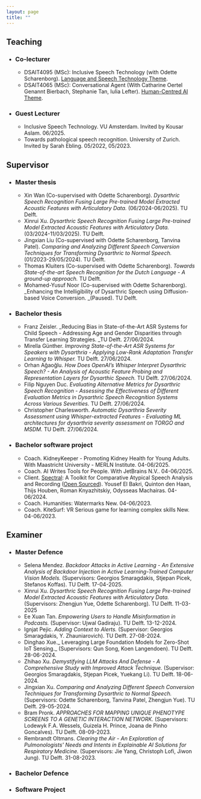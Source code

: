 ```yaml
---
layout: page
title: ""
---
```


## Teaching ##

* ### Co-lecturer ###
  - DSAIT4095 (MSc): Inclusive Speech Technology (with Odette Scharenborg). [Language and Speech Technology Theme](https://www.tudelft.nl/onderwijs/opleidingen/masters/dsait/msc-data-science-and-artificial-intelligence-technology/programme/themes/language-and-speech-technology).
  - DSAIT4065 (MSc): Conversational Agent (With Catharine Oertel Genannt Bierbach, Stephanie Tan, Iulia Lefter). [Human-Centred AI Theme](https://www.tudelft.nl/onderwijs/opleidingen/masters/dsait/msc-data-science-and-artificial-intelligence-technology/programme/themes/human-centred-ai).

* ### Guest Lecturer ###
  - Inclusive Speech Technology. VU Amsterdam. Invited by Kousar Aslam. 06/2025. 
  - Towards pathological speech recognition. University of Zurich. Invited by Sarah Ebling. 05/2022, 05/2023.
  

## Supervisor ##  
* ### Master thesis ###
   - Xin Wan (Co-supervised with Odette Scharenborg). _Dysarthric Speech Recognition Fusing Large Pre-trained Model Extracted Acoustic Features with Articulatory Data._ (06/2024-06/2025). TU Delft. 
   - Xinrui Xu. _Dysarthric Speech Recognition Fusing Large Pre-trained Model Extracted Acoustic Features with Articulatory Data._ (03/2024-11/03/2025). TU Delft.
   - Jingxian Liu (Co-supervised with Odette Scharenborg, Tanvina Patel). _Comparing and Analyzing Different Speech Conversion Techniques for Transforming Dysarthric to Normal Speech._ (01/2023-29/05/2024). TU Delft.
   - Thomas Kluiters (Co-supervised with Odette Scharenborg). _Towards State-of-the-art Speech Recognition for the Dutch Language - A ground-up approach._ TU Delft.
   - Mohamed-Yusuf Noor (Co-supervised with Odette Scharenborg). _Enhancing the Intelligibility of Dysarthric Speech using Diffusion-based Voice Conversion. _(Paused). TU Delft.

* ### Bachelor thesis ###
   - Franz Zeisler. _Reducing Bias in State-of-the-Art ASR Systems for Child Speech - Addressing Age and Gender Disparities through Transfer Learning Strategies. _TU Delft. 27/06/2024. 
   - Mirella Günther. _Improving State-of-the-Art ASR Systems for Speakers with Dysarthria - Applying Low-Rank Adaptation Transfer Learning to Whisper._ TU Delft. 27/06/2024. 
   - Orhan Ağaoğlu. _How Does OpenAI’s Whisper Interpret Dysarthric Speech? - An Analysis of Acoustic Feature Probing and Representation Layers for Dysarthic Speech._ TU Delft. 27/06/2024. 
   - Filip Nguyen Duc. _Evaluating Alternative Metrics for Dysarthric Speech Recognition - Assessing the Effectiveness of Different Evaluation Metrics in Dysarthric Speech Recognition Systems Across Various Severities._ TU Delft. 27/06/2024. 
   - Christopher Charlesworth. _Automatic Dysarthria Severity Assessment using Whisper-extracted Features - Evaluating ML architectures for dysarthria severity assessment on TORGO and MSDM._ TU Delft. 27/06/2024. 

* ### Bachelor software project ###
  - Coach. KidneyKeeper - Promoting Kidney Health for Young Adults. With Maastricht University - MERLN Institute. 04-06/2025.
  - Coach. AI Writes Tools for People. With JetBrains N.V.. 04-06/2025.
  - Client. [Spectral](https://spectral.ewi.tudelft.nl/): A Toolkit for Comparative Atypical Speech Analysis and Recording ([Open Sourced](https://github.com/TU-Delft-SALT-Group/spectral/blob/main/README.md)). Yousef El Bakri, Quinton den Haan, Thijs Houben, Roman Knyazhitskiy, Odysseas Machairas. 04-06/2024.
  - Coach. Humanities: Watermarks New. 04-06/2023.
  - Coach. KiteSurf: VR Serious game for learning complex skills New. 04-06/2023.

## Examiner ##
* ### Master Defence ###
   - Selena Mendez. _Backdoor Attacks in Active Learning - An Extensive Analysis of Backdoor Injection in Active Learning-Trained Computer Vision Models._ (Supervisors: Georgios Smaragdakis, Stjepan Picek, Stefanos Koffas). TU Delft. 17-04-2025.
   - Xinrui Xu. _Dysarthric Speech Recognition Fusing Large Pre-trained Model Extracted Acoustic Features with Articulatory Data._ (Supervisors: Zhengjun Yue, Odette Scharenborg). TU Delft. 11-03-2025
   - Ee Xuan Tan. _Empowering Users to Handle Misinformation in Podcasts._ (Supervisor: Ujwal Gadiraju). TU Delft. 13-12-2024.
   - Ignjat Pejic. _Adding Context to Alerts._ (Supervisor: Georgios Smaragdakis, Y. Zhauniarovich). TU Delft. 27-08-2024.
   - Dinghao Xue._ Leveraging Large Foundation Models for Zero-Shot IoT Sensing._ (Supervisors: Qun Song, Koen Langendoen). TU Delft. 28-06-2024.
   - Zhihao Xu. _Demystifying LLM Attacks And Defense - A Comprehensive Study with Improved Attack Technique._ (Supervisor: Georgios Smaragdakis, Stjepan Picek, Yuekang Li). TU Delft. 18-06-2024.
   - Jingxian Xu. _Comparing and Analyzing Different Speech Conversion Techniques for Transforming Dysarthric to Normal Speech._ (Supervisors: Odette Scharenborg, Tanvina Patel, Zhengjun Yue). TU Delft. 29-05-2024.
   - Bram Pronk. _APPROACHES FOR MAPPING UNIQUE PHENOTYPE SCREENS TO A GENETIC INTERACTION NETWORK._ (Supervisors: Lodewyk F.A. Wessels, Guizela H. Prince, Joana de Pinho Goncalves). TU Delft. 08-09-2023.
   - Rembrandt Oltmans. _Clearing the Air - An Exploration of Pulmonologists' Needs and Intents in Explainable AI Solutions for Respiratory Medicine._ (Supervisors: Jie Yang, Christoph Lofi, Jiwon Jung). TU Delft. 31-08-2023. 

* ### Bachelor Defence ###
* ### Software Project ###



